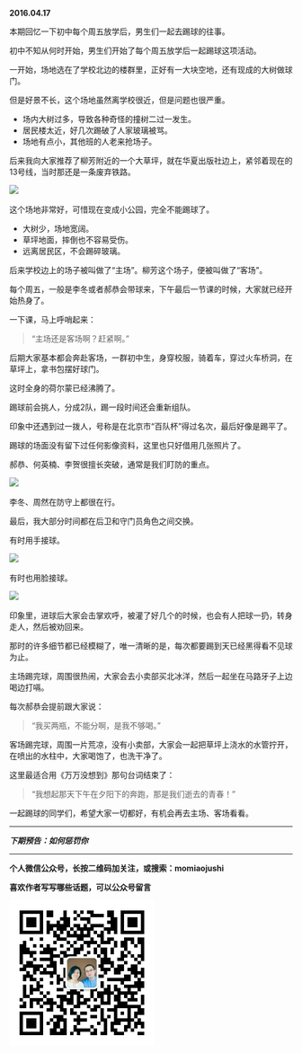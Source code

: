 **2016.04.17**

本期回忆一下初中每个周五放学后，男生们一起去踢球的往事。

初中不知从何时开始，男生们开始了每个周五放学后一起踢球这项活动。

一开始，场地选在了学校北边的楼群里，正好有一大块空地，还有现成的大树做球门。

但是好景不长，这个场地虽然离学校很近，但是问题也很严重。

* 场内大树过多，导致各种奇怪的撞树二过一发生。
* 居民楼太近，好几次踢破了人家玻璃被骂。
* 场地有点小，其他班的人老来抢场子。

后来我向大家推荐了柳芳附近的一个大草坪，就在华夏出版社边上，紧邻着现在的13号线，当时那还是一条废弃铁路。

![](http://upload-images.jianshu.io/upload_images/51001-b734716421f0d874.png)

这个场地非常好，可惜现在变成小公园，完全不能踢球了。

* 大树少，场地宽阔。
* 草坪地面，摔倒也不容易受伤。
* 远离居民区，不会踢碎玻璃。

后来学校边上的场子被叫做了“主场”。柳芳这个场子，便被叫做了“客场”。

每个周五，一般是李冬或者郝恭会带球来，下午最后一节课的时候，大家就已经开始热身了。

一下课，马上呼哨起来：

>“主场还是客场啊？赶紧啊。”

后期大家基本都会奔赴客场，一群初中生，身穿校服，骑着车，穿过火车桥洞，在草坪上，拿书包摆好球门。

这时全身的荷尔蒙已经沸腾了。

踢球前会挑人，分成2队，踢一段时间还会重新组队。

印象中还遇到过一拨人，号称是在北京市“百队杯”得过名次，最后好像是踢平了。

踢球的场面没有留下过任何影像资料，这里也只好借用几张照片了。

郝恭、何英楠、李贺很擅长突破，通常是我们盯防的重点。

![](http://upload-images.jianshu.io/upload_images/51001-8bc901211cb6eec2.jpg)

李冬、周然在防守上都很在行。

最后，我大部分时间都在后卫和守门员角色之间交换。

有时用手接球。

![](http://upload-images.jianshu.io/upload_images/51001-a34bd9d2353eeb89.jpg)

有时也用脸接球。

![](http://upload-images.jianshu.io/upload_images/51001-869d8fa381d5afec.jpg)

印象里，进球后大家会击掌欢呼，被灌了好几个的时候，也会有人把球一扔，转身走人，然后被劝回来。

那时的许多细节都已经模糊了，唯一清晰的是，每次都要踢到天已经黑得看不见球为止。

主场踢完球，周围很热闹，大家会去小卖部买北冰洋，然后一起坐在马路牙子上边喝边打嗝。

每次郝恭会提前跟大家说：

>“我买两瓶，不能分啊，是我不够喝。”

客场踢完球，周围一片荒凉，没有小卖部，大家会一起把草坪上浇水的水管拧开，在喷出的水柱中，大家喝饱了，也洗干净了。

这里最适合用《万万没想到》那句台词结束了：

>“我想起那天下午在夕阳下的奔跑，那是我们逝去的青春！”

一起踢球的同学们，希望大家一切都好，有机会再去主场、客场看看。

***

***下期预告：如何惩罚你***

***


**个人微信公众号，长按二维码加关注，或搜索：momiaojushi**

**喜欢作者写写哪些话题，可以公众号留言**

![](https://github.com/jiluofu/jiluofu.github.com/raw/master/momiaojushi/static/qrcode.jpg)